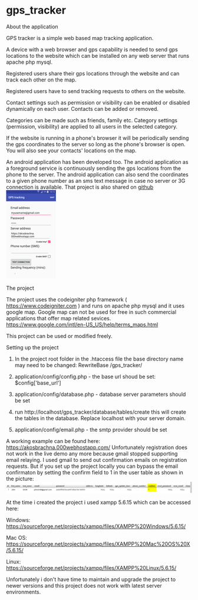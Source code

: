 # gps_tracker

About the application

GPS tracker is a simple web based map tracking application.

A device with a web browser and gps capability is needed to send gps locations to the website which can be 
installed on any web server that runs apache php mysql.

Registered users share their gps locations through the website and can track each other on the map.

Registered users have to send tracking requests to others on the website.

Contact settings such as permission or visibility can be enabled or disabled dynamically on each user.
Contacts can be added or removed.

Categories can be made such as friends, family etc. 
Category settings (permission, visibility) are applied to all users in the selected category.

If the website is running in a phone's browser it will be periodically sending the gps coordinates 
to the server so long as the phone's browser is open. You will also see your contacts' locations on the map.

An android application has been developed too. The android application as a foreground service 
is continuously sending the gps locations from the phone to the server. The android application can also send 
the coordinates to a given phone number as an sms text message in case no server or 3G connection is available.
That project is also shared on
<a href="https://github.com/akosbrachna/gps_tracking_android" target="_blank">github</a> 
<img src="https://github.com/akosbrachna/gps_tracker/blob/master/web/pics/gps_tracker_android.png" height="240" width="135">
    

The project

The project uses the codeigniter php framework ( https://www.codeigniter.com ) and runs on apache php mysql 
and it uses google map.
Google map can not be used for free in such commercial applications that offer map related sevices.
https://www.google.com/intl/en-US_US/help/terms_maps.html

This project can be used or modified freely.

Setting up the project

1. In the project root folder in the .htaccess file the base directory name may need to be changed:
RewriteBase /gps_tracker/

2. application/config/config.php - the base url shoud be set: $config['base_url']

3. application/config/database.php - database server parameters should be set

4. run http://localhost/gps_tracker/database/tables/create
this will create the tables in the database. 
Replace localhost with your server domain.

5. application/config/email.php - the smtp provider should be set

A working example can be found here: https://akosbrachna.000webhostapp.com/
Unfortunately registration does not work in the live demo any more because gmail stopped supporting email relaying.
I used gmail to send out confirmation emails on registration requests.
But if you set up the project locally you can bypass the email confirmaton by setting the confirm field to 1 in the user table as shown in the picture: <img src="https://github.com/akosbrachna/gps_tracker/blob/master/web/pics/reg.png">

At the time i created the project i used xampp 5.6.15 which can be accessed here:

Windows:
https://sourceforge.net/projects/xampp/files/XAMPP%20Windows/5.6.15/

Mac OS:
https://sourceforge.net/projects/xampp/files/XAMPP%20Mac%20OS%20X/5.6.15/

Linux:
https://sourceforge.net/projects/xampp/files/XAMPP%20Linux/5.6.15/

Unfortunately i don't have time to maintain and upgrade the project to newer versions and this project does not work with latest server environments.
